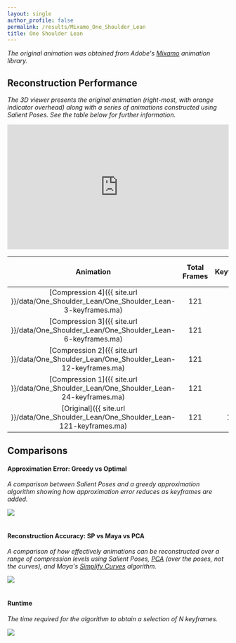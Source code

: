 ```yaml
---
layout: single
author_profile: false
permalink: /results/Mixamo_One_Shoulder_Lean
title: One Shoulder Lean
---
```


*The original animation was obtained from Adobe's [Mixamo](https://www.mixamo.com/) animation
library.*



## Reconstruction Performance 

*The 3D viewer presents the original animation
(right-most, with orange indicator overhead)
along with a series of animations
constructed using Salient Poses.
See the table below for further information.*

<div style="position:relative;padding-bottom:56.25%;"><iframe src="https://moveshelf.com/embed/TW9jYXBDbGlwf8Ysb7xWQvaPdZp_RwVFtg" style="position:absolute;top:0;left:0;width:100%;height:100%;" scrolling="no" frameborder="0" allowfullscreen allow="vr"></iframe></div>

<!-- [![Error Curves (image)]({{ site.url }}/data/One_Shoulder_Lean/error-curves.png)]({{ site.url }}/data/One_Shoulder_Lean/error-curves.pdf) -->

| Animation                                                                                   | Total Frames | Keyframes     | Compression   | Maximum Error (mm) | Average Error (mm) |
|:-------------------------------------------------------------------------------------------:|:------------:|:-------------:|:-------------:|:------------------:|:------------------:|
| [Compression 4]({{ site.url }}/data/One_Shoulder_Lean/One_Shoulder_Lean-3-keyframes.ma)     | 121          |   3           | 97.52%        |   2.32             |   0.94             |
| [Compression 3]({{ site.url }}/data/One_Shoulder_Lean/One_Shoulder_Lean-6-keyframes.ma)     | 121          |   6           | 95.04%        |   1.28             |   0.43             |
| [Compression 2]({{ site.url }}/data/One_Shoulder_Lean/One_Shoulder_Lean-12-keyframes.ma)    | 121          |  12           | 90.08%        |   0.44             |   0.12             |
| [Compression 1]({{ site.url }}/data/One_Shoulder_Lean/One_Shoulder_Lean-24-keyframes.ma)    | 121          |  24           | 80.17%        |   0.05             |   0.01             |
| [Original]({{ site.url }}/data/One_Shoulder_Lean/One_Shoulder_Lean-121-keyframes.ma)        | 121          | 121           | 00.00%        |   0.00             |   0.00             |




## Comparisons

#### Approximation Error: Greedy vs Optimal 

*A comparison between Salient Poses and a
greedy approximation algorithm
showing how approximation error reduces as
keyframes are added.*

<div class="results-image">
    <a href="{{ site.url }}/data/One_Shoulder_Lean/approximation.pdf">
        <img src="{{ site.url }}/data/One_Shoulder_Lean/approximation.png">
    </a>
</div>

<br/>

#### Reconstruction Accuracy: SP vs Maya vs PCA

*A comparison of
how effectively animations can
be reconstructed over a range of compression levels
using 
Salient Poses,
[PCA](https://en.wikipedia.org/wiki/Principal_component_analysis)
(over the poses, not the curves), and 
Maya's [Simplify Curves](https://knowledge.autodesk.com/support/maya/learn-explore/caas/CloudHelp/cloudhelp/2018/ENU/Maya-Animation/files/GUID-4CF93211-0E3B-4B0D-9C1D-1E164C9DFFEE-htm.html)
algorithm.*

<div class="results-image">
    <a href="{{ site.url }}/data/One_Shoulder_Lean/compression.pdf">
        <img src="{{ site.url }}/data/One_Shoulder_Lean/compression.png">
    </a>
</div>

<br/>

#### Runtime

*The time required for the algorithm
to obtain a selection of N keyframes.*

<div class="results-image">
    <a href="{{ site.url }}/data/One_Shoulder_Lean/runtime.pdf">
        <img src="{{ site.url }}/data/One_Shoulder_Lean/runtime.png">
    </a>
</div>